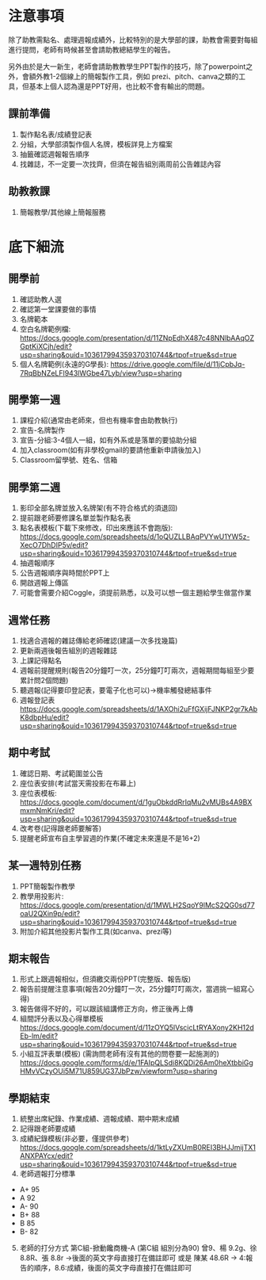 # 注意事項
除了助教需點名、處理週報成績外，比較特別的是大學部的課，助教會需要對每組進行提問，老師有時候甚至會請助教總結學生的報告。

另外由於是大一新生，老師會請助教教學生PPT製作的技巧，除了powerpoint之外，會額外教1-2個線上的簡報製作工具，例如 prezi、pitch、canva之類的工具，但基本上個人認為還是PPT好用，也比較不會有輸出的問題。

## 課前準備
1. 製作點名表/成績登記表  
2. 分組，大學部須製作個人名牌，模板詳見上方檔案
3. 抽籤確認週報報告順序
4. 找雜誌，不一定要一次找齊，但須在報告組別兩周前公告雜誌內容

## 助教教課
1. 簡報教學/其他線上簡報服務

# 底下細流

## 開學前
1. 確認助教人選
2. 確認第一堂課要做的事情
3. 名牌範本
4. 空白名牌範例檔: https://docs.google.com/presentation/d/11ZNpEdhX487c48NNlbAAqOZGptKiXCjh/edit?usp=sharing&ouid=103617994359370310744&rtpof=true&sd=true
5. 個人名牌範例(永遠的G學長):
https://drive.google.com/file/d/11jCpbJq-7RqBbNZeLFl943lWGbe47Lyb/view?usp=sharing

## 開學第一週
1. 課程介紹(通常由老師來，但也有機率會由助教執行)
2. 宣告-名牌製作
3. 宣告-分組:3-4個人一組，如有外系或是落單的要協助分組
4. 加入classroom(如有非學校gmail的要請他重新申請後加入)
5. Classroom留學號、姓名、信箱

## 開學第二週
1. 影印全部名牌並放入名牌架(有不符合格式的須退回)
2. 提前跟老師要修課名單並製作點名表
3. 點名表模板(下載下來修改，印出來應該不會跑版):
https://docs.google.com/spreadsheets/d/1oQUZLLBAqPVYwU1YW5z-XecO7DhDIP5v/edit?usp=sharing&ouid=103617994359370310744&rtpof=true&sd=true
4. 抽週報順序
5. 公告週報順序與時間於PPT上
6. 開啟週報上傳區
7. 可能會需要介紹Coggle，須提前熟悉，以及可以想一個主題給學生做當作業

## 週常任務
1. 找適合週報的雜誌傳給老師確認(建議一次多找幾篇)
2. 更新兩週後報告組別的週報雜誌
3. 上課記得點名
4. 週報前提醒規則(報告20分鐘叮一次，25分鐘叮叮兩次，週報期間每組至少要累計問2個問題)
5. 聽週報(記得要印登記表，要電子化也可以)→機率觸發總結事件
6. 週報登記表
https://docs.google.com/spreadsheets/d/1AXOhi2uFfGXijFJNKP2gr7kAbK8dbpHu/edit?usp=sharing&ouid=103617994359370310744&rtpof=true&sd=true

## 期中考試
1. 確認日期、考試範圍並公告
2. 座位表安排(考試當天需投影在布幕上)
3. 座位表模板:
https://docs.google.com/document/d/1guObkddRrIqMu2vMUBs4A9BXmxmNmKri/edit?usp=sharing&ouid=103617994359370310744&rtpof=true&sd=true
4. 改考卷(記得跟老師要解答)
5. 提醒老師宣布自主學習週的作業(不確定未來還是不是16+2)

## 某一週特別任務
1. PPT簡報製作教學
2. 教學用投影片:
https://docs.google.com/presentation/d/1MWLH2SqoY9lMcS2QG0sd77oaU2QXin9p/edit?usp=sharing&ouid=103617994359370310744&rtpof=true&sd=true
3. 附加介紹其他投影片製作工具(如canva、prezi等)

## 期末報告
1. 形式上跟週報相似，但須繳交兩份PPT(完整版、報告版)
2. 報告前提醒注意事項(報告20分鐘叮一次，25分鐘叮叮兩次，當週挑一組寫心得) 
3. 報告做得不好的，可以跟該組講修正方向，修正後再上傳
4. 組間評分表以及心得單模板
https://docs.google.com/document/d/11zOYQ5lVscicLtRYAXony2KH12dEb-lm/edit?usp=sharing&ouid=103617994359370310744&rtpof=true&sd=true
5. 小組互評表單(模板)  (需詢問老師有沒有其他的問卷要一起施測的)
https://docs.google.com/forms/d/e/1FAIpQLSdi8KQDi26Am0heXtbbiGgHMvVCzyOUi5M71U859UG37JbPzw/viewform?usp=sharing

## 學期結束
1. 統整出席紀錄、作業成績、週報成績、期中期末成績
2. 記得跟老師要成績
3. 成績紀錄模板(非必要，僅提供參考)
https://docs.google.com/spreadsheets/d/1ktLyZXUmB0REI3BHJJmijTX1ANXPAYcx/edit?usp=sharing&ouid=103617994359370310744&rtpof=true&sd=true
4. 老師週報打分標準
 *  A+ 95
 *  A  92
 *  A- 90
 *  B+ 88
 *  B  85
 *  B- 82
5. 老師的打分方式
第C組-掀動饞商機-A    (第C組 組別分為90)
曾9、楊 9.2g、徐 8.8R、張 8.8r	→後面的英文字母直接打在備註即可
或是
陳某 48.6R → 4:報告的順序，8.6:成績，後面的英文字母直接打在備註即可
